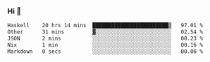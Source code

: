 ### Hi 👋

<!--START_SECTION:waka-->

```txt
Haskell    20 hrs 14 mins  ████████████████████████▒   97.01 %
Other      31 mins         ▓░░░░░░░░░░░░░░░░░░░░░░░░   02.54 %
JSON       2 mins          ░░░░░░░░░░░░░░░░░░░░░░░░░   00.23 %
Nix        1 min           ░░░░░░░░░░░░░░░░░░░░░░░░░   00.16 %
Markdown   0 secs          ░░░░░░░░░░░░░░░░░░░░░░░░░   00.06 %
```

<!--END_SECTION:waka-->

